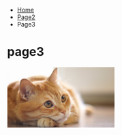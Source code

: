 <ul class="breadcrumb">
  <li><a href="index.html">Home</a></li>
  <li><a href="page2.html">Page2</a></li>
  <li>Page3</li>
</ul>
<h1>page3 </h1>
 
<p>
  <img src="img/Cat.jpg" style="width:50%;" />
  </p>
